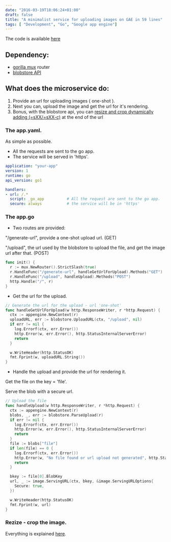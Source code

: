 ```yaml
---
date: "2016-03-19T18:06:24+01:00"
draft: false
title: "A minimalist service for uploading images on GAE in 59 lines"
tags: [ "Development", "Go", "Google app engine"]
---
```


The code is available [here](https://github.com/scristofari/gae-images)

## Dependency: 

* [gorilla mux](https://github.com/gorilla/mux) router 
* [blobstore API](https://cloud.google.com/appengine/docs/go/images/) 

## What does the microservice do: 

1. Provide an url for uploading images ( one-shot ).
2. Next you can, upload the image and get the url for it's rendering.
3. Bonus, with the blobstore api, you can [resize and crop dynamically adding (=sXX/=sXX-c)](https://cloud.google.com/appengine/docs/go/images/#Go_Serving_and_re-sizing_images_from_the_Blobstore)
at the end of the url

### The app.yaml.

As simple as possible.

* All the requests are sent to the go app.
* The service will be served in 'https'.

``` yaml
application: "your-app"
version: 1
runtime: go
api_version: go1 

handlers:
- url: /.*
  script: _go_app          # All the request are sent to the go app.
  secure: always           # the service will be in 'https'
```
### The app.go

* Two routes are provided:

 "/generate-url", provide a one-shot upload url. (GET)

  "/upload", the url used by the blobstore to upload the file, and get the image url after that. (POST)

``` go
func init() {
  r := mux.NewRouter().StrictSlash(true)
  r.HandleFunc("/generate-url", handleGetUrlForUpload).Methods("GET")
  r.HandleFunc("/upload", handleUpload).Methods("POST")
  http.Handle("/", r)
}
```

* Get the url for the upload.

``` go
// Generate the url for the upload - url 'one-shot'
func handleGetUrlForUpload(w http.ResponseWriter, r *http.Request) {
  ctx := appengine.NewContext(r)
  uploadURL, err := blobstore.UploadURL(ctx, "/upload", nil)
  if err != nil {
    log.Errorf(ctx, err.Error())
    http.Error(w, err.Error(), http.StatusInternalServerError)
    return
  }

  w.WriteHeader(http.StatusOK)
  fmt.Fprint(w, uploadURL.String())
}
```

* Handle the upload and provide the url for rendering it.

Get the file on the key = 'file'.

Serve the blob with a secure url.

``` go
// Upload the file
func handleUpload(w http.ResponseWriter, r *http.Request) {
  ctx := appengine.NewContext(r)
  blobs, _, err := blobstore.ParseUpload(r)
  if err != nil {
    log.Errorf(ctx, err.Error())
    http.Error(w, err.Error(), http.StatusInternalServerError)
    return
  }
  file := blobs["file"]
  if len(file) == 0 {
    log.Errorf(ctx, err.Error())
    http.Error(w, "No file found or url upload not generated", http.StatusBadRequest)
    return
  }

  bkey := file[0].BlobKey
  url, _ := image.ServingURL(ctx, bkey, &image.ServingURLOptions{
    Secure: true,
  })

  w.WriteHeader(http.StatusOK)
  fmt.Fprint(w, url)
}
```

### Rezize - crop the image.

Everything is explained [here](https://cloud.google.com/appengine/docs/go/images/#Go_Serving_and_re-sizing_images_from_the_Blobstorew).

